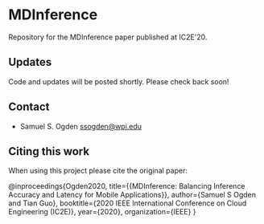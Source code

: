 # MDInference
Repository for the MDInference paper published at IC2E'20.

## Updates
Code and updates will be posted shortly.  Please check back soon!

## Contact
* Samuel S. Ogden <ssogden@wpi.edu>

## Citing this work

When using this project please cite the original paper:

@inproceedings{Ogden2020,
  title={{MDInference: Balancing Inference Accuracy and Latency for Mobile Applications}},
  author={Samuel S Ogden and Tian Guo},
  booktitle={2020 IEEE International Conference on Cloud Engineering (IC2E)},
  year={2020},
  organization={IEEE}
}
